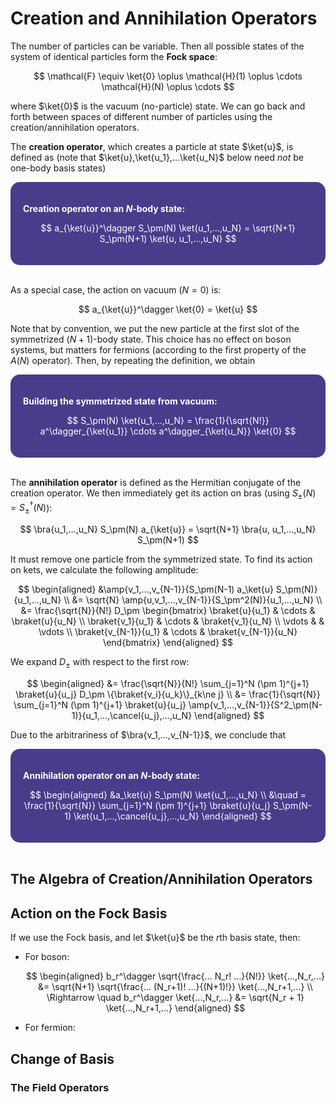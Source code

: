 <style>
    .katex {
        font-size: 1.1em;
    }
    .remark {
        border-radius: 15px;
        padding: 20px;
        background-color: SeaGreen;
        color: White;
    }
    .result {
        border-radius: 15px;
        padding: 20px;
        background-color: DarkSlateBlue;
        color: White;
    }
</style>

# Creation and Annihilation Operators

The number of particles can be variable. Then all possible states of the system of identical particles form the **Fock space**:

$$
\mathcal{F} \equiv \ket{0} \oplus \mathcal{H}(1)
\oplus \cdots \mathcal{H}(N) \oplus \cdots
$$

where $\ket{0}$ is the vacuum (no-particle) state. We can go back and forth between spaces of different number of particles using the creation/annihilation operators. 

The **creation operator**, which creates a particle at state $\ket{u}$, is defined as (note that $\ket{u},\ket{u_1},...\ket{u_N}$ below need *not* be one-body basis states)

<div class="result">

**Creation operator on an $N$-body state:**

$$
a_{\ket{u}}^\dagger S_\pm(N) \ket{u_1,...,u_N}
= \sqrt{N+1} S_\pm(N+1) \ket{u, u_1,...,u_N}
$$

</div><br>

As a special case, the action on vacuum ($N = 0$) is:

$$
a_{\ket{u}}^\dagger \ket{0} = \ket{u}
$$

Note that by convention, we put the new particle at the first slot of the symmetrized $(N+1)$-body state. This choice has no effect on boson systems, but matters for fermions (according to the first property of the $A(N)$ operator). Then, by repeating the definition, we obtain

<div class="result">

**Building the symmetrized state from vacuum:**

$$
S_\pm(N) \ket{u_1,...,u_N}
= \frac{1}{\sqrt{N!}} a^\dagger_{\ket{u_1}}
\cdots a^\dagger_{\ket{u_N}} \ket{0}
$$

</div><br>

The **annihilation operator** is defined as the Hermitian conjugate of the creation operator. We then immediately get its action on bras (using $S_\pm(N) = S^\dagger_\pm(N)$): 

$$
\bra{u_1,...,u_N} S_\pm(N) a_{\ket{u}}
= \sqrt{N+1} \bra{u, u_1,...,u_N} S_\pm(N+1) 
$$

It must remove one particle from the symmetrized state. To find its action on kets, we calculate the following amplitude:

$$
\begin{aligned}
    &\amp{v_1,...,v_{N-1}}{S_\pm(N-1) a_\ket{u} S_\pm(N)}{u_1,...,u_N}
    \\
    &= \sqrt{N} \amp{u,v_1,...,v_{N-1}}{S_\pm^2(N)}{u_1,...,u_N}
    \\
    &= \frac{\sqrt{N}}{N!} D_\pm \begin{bmatrix}
        \braket{u}{u_1} & \cdots & \braket{u}{u_N} \\
        \braket{v_1}{u_1} & \cdots & \braket{v_1}{u_N} \\
        \vdots & & \vdots \\
        \braket{v_{N-1}}{u_1} & \cdots & \braket{v_{N-1}}{u_N}
    \end{bmatrix}
\end{aligned}
$$

We expand $D_\pm$ with respect to the first row:

$$
\begin{aligned}
    &= \frac{\sqrt{N}}{N!} \sum_{j=1}^N
    (\pm 1)^{j+1} \braket{u}{u_j} 
    D_\pm \{\braket{v_i}{u_k}\}_{k\ne j}
    \\
    &= \frac{1}{\sqrt{N}} \sum_{j=1}^N
    (\pm 1)^{j+1} \braket{u}{u_j}
    \amp{v_1,...,v_{N-1}}{S^2_\pm(N-1)}{u_1,...,\cancel{u_j},...,u_N}
\end{aligned}
$$

Due to the arbitrariness of $\bra{v_1,...,v_{N-1}}$, we conclude that

<div class="result">

**Annihilation operator on an $N$-body state:**

$$
\begin{aligned}
    &a_\ket{u} S_\pm(N) \ket{u_1,...,u_N}
    \\ &\quad
    = \frac{1}{\sqrt{N}} \sum_{j=1}^N (\pm 1)^{j+1}
    \braket{u}{u_j} S_\pm(N-1) 
    \ket{u_1,...,\cancel{u_j},...,u_N}
\end{aligned}
$$

</div><br>

## The Algebra of Creation/Annihilation Operators

## Action on the Fock Basis

If we use the Fock basis, and let $\ket{u}$ be the $r$th basis state, then:

- For boson:

    $$
    \begin{aligned}
        b_r^\dagger \sqrt{\frac{... N_r! ...}{N!}}
        \ket{...,N_r,...} 
        &= \sqrt{N+1} \sqrt{\frac{... (N_r+1)! ...}{(N+1)!}}
        \ket{...,N_r+1,...} 
        \\ \Rightarrow \quad
        b_r^\dagger \ket{...,N_r,...} 
        &= \sqrt{N_r + 1} \ket{...,N_r+1,...}
    \end{aligned} 
    $$

- For fermion:

## Change of Basis

### The Field Operators